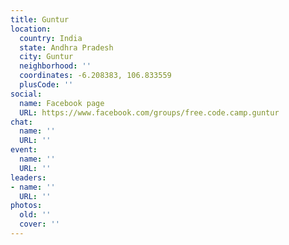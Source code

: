 ```yaml
---
title: Guntur
location:
  country: India
  state: Andhra Pradesh
  city: Guntur
  neighborhood: ''
  coordinates: -6.208383, 106.833559
  plusCode: ''
social:
  name: Facebook page
  URL: https://www.facebook.com/groups/free.code.camp.guntur
chat:
  name: ''
  URL: ''
event:
  name: ''
  URL: ''
leaders:
- name: ''
  URL: ''
photos:
  old: ''
  cover: ''
---
```


